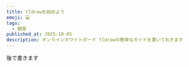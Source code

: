 ```yaml
---
title: tldrawを始めよう
emoji: 💻
tags:
  - 開発
published_at: 2025-10-05
description: オンラインホワイトボード tldrawの簡単なガイドを書いておきます
---
```


後で書きます
